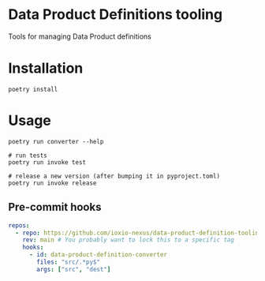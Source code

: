 # Data Product Definitions tooling

Tools for managing Data Product definitions

# Installation

```shell
poetry install
```

# Usage

```shell
poetry run converter --help

# run tests
poetry run invoke test

# release a new version (after bumping it in pyproject.toml)
poetry run invoke release
```

## Pre-commit hooks

```yaml
repos:
  - repo: https://github.com/ioxio-nexus/data-product-definition-tooling
    rev: main # You probably want to lock this to a specific tag
    hooks:
      - id: data-product-definition-converter
        files: "src/.*py$"
        args: ["src", "dest"]
```
